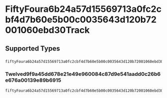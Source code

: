 # FiftyFoura6b24a57d15569713a0fc2cbf4d7b60e5b00c0035643d120b72001060ebd30Track


## Supported Types

### 

```python
fiftyFoura6b24a57d15569713a0fc2cbf4d7b60e5b00c0035643d120b72001060ebd30Track: Any = /* values here */
```

### Twelved9f9a45dd678e21e49e960084c87d9e541aadd0c26b6e676a00139e89b6915

```python
fiftyFoura6b24a57d15569713a0fc2cbf4d7b60e5b00c0035643d120b72001060ebd30Track: shared.Twelved9f9a45dd678e21e49e960084c87d9e541aadd0c26b6e676a00139e89b6915 = /* values here */
```

